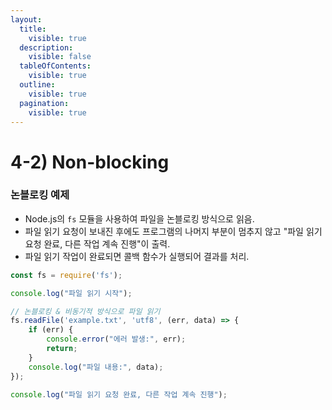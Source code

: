 ```yaml
---
layout:
  title:
    visible: true
  description:
    visible: false
  tableOfContents:
    visible: true
  outline:
    visible: true
  pagination:
    visible: true
---
```


# 4-2) Non-blocking

### 논블로킹 예제

* Node.js의 `fs` 모듈을 사용하여 파일을 논블로킹 방식으로 읽음.
* 파일 읽기 요청이 보내진 후에도 프로그램의 나머지 부분이 멈추지 않고 "파일 읽기 요청 완료, 다른 작업 계속 진행"이 출력.
* 파일 읽기 작업이 완료되면 콜백 함수가 실행되어 결과를 처리.

```javascript
const fs = require('fs');

console.log("파일 읽기 시작");

// 논블로킹 & 비동기적 방식으로 파일 읽기
fs.readFile('example.txt', 'utf8', (err, data) => {
    if (err) {
        console.error("에러 발생:", err);
        return;
    }
    console.log("파일 내용:", data);
});

console.log("파일 읽기 요청 완료, 다른 작업 계속 진행");
```
